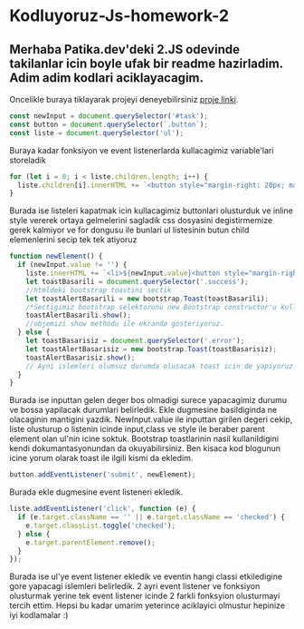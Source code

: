 # Kodluyoruz-Js-homework-2

Merhaba Patika.dev'deki 2.JS odevinde takilanlar icin boyle ufak bir readme hazirladim. Adim adim kodlari aciklayacagim.
---
Oncelikle buraya tiklayarak projeyi deneyebilirsiniz  [proje linki](https://navarcus.github.io/Kodluyoruz-Js-homework-2/).
```JavaScript
const newInput = document.querySelector('#task');
const button = document.querySelector(`.button`);
const liste = document.querySelector('ul');
```
Buraya kadar fonksiyon ve event listenerlarda kullacagimiz variable'lari storeladik
```JavaScript
for (let i = 0; i < liste.children.length; i++) {
  liste.children[i].innerHTML += `<button style="margin-right: 20px; margin-top:15px"class="close">&times</button></li>`;
}

```
Burada ise listeleri kapatmak icin kullacagimiz buttonlari olusturduk ve inline style vererek ortaya gelmelerini sagladik css dosyasini degistirmemize gerek kalmiyor ve for dongusu ile bunlari ul listesinin butun child elemenlerini secip tek tek atiyoruz
```JavaScript
function newElement() {
  if (newInput.value != '') {
    liste.innerHTML += `<li>${newInput.value}<button style="margin-right: 20px; margin-top:15px" class="close">&times</button></li>`;
    let toastBasarili = document.querySelector('.success');
    //htmldeki bootstrap toastini sectik
    let toastAlertBasarili = new bootstrap.Toast(toastBasarili);
    /*Sectigimiz bootstrap selektorunu new Bootstrap constructor'u kullanarak obje haline getirdik*/
    toastAlertBasarili.show();
    //objemizi show methodu ile ekranda gosteriyoruz.
  } else {
    let toastBasarisiz = document.querySelector('.error');
    let toastAlertBasarisiz = new bootstrap.Toast(toastBasarisiz);
    toastAlertBasarisiz.show();
    // Ayni islemleri olumsuz durumda olusacak toast icin de yapiyoruz //
  }
}
```
Burada ise inputtan gelen deger bos olmadigi surece yapacagimiz durumu ve bossa yapilacak durumlari belirledik. Ekle dugmesine basildiginda ne olacaginin mantigini yazdik. NewInput.value ile inputtan girilen degeri cekip, liste olusturup o listenin icinde input,class ve style ile beraber parent element olan ul'nin icine soktuk. Bootstrap toastlarinin nasil kullanildigini kendi dokumantasyonundan da okuyabilirsiniz. Ben kisaca kod blogunun icine yorum olarak toast ile ilgili kismi da ekledim.
```JavaScript
button.addEventListener('submit', newElement);
```
Burada ekle dugmesine event listeneri ekledik.
```JavaScript
liste.addEventListener('click', function (e) {
  if (e.target.className == '' || e.target.className == 'checked') {
    e.target.classList.toggle('checked');
  } else {
    e.target.parentElement.remove();
  }
});
```
Burada ise ul'ye event listener ekledik ve eventin hangi classi etkiledigine gore yapacagi islemleri belirledik. 2 ayri event listener ve fonksiyon olusturmak yerine tek event listener icinde 2 farkli fonksyion olusturmayi tercih ettim.
Hepsi bu kadar umarim yeterince aciklayici olmustur hepinize iyi kodlamalar :)
